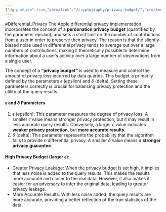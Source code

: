 ```yaml
---
{"dg-publish":true,"permalink":"/cryptography/privacy-budget/","created":"2024-06-25T10:16:25.392+08:00","updated":"2024-06-25T12:26:57.413+08:00"}
---
```


#Differential_Privacy 
The Apple differential privacy implementation incorporates the concept of a **perdonation privacy budget** (quantified by the parameter epsilon), and sets a strict limit on the number of contributions from a user in order to preserve their privacy. 
The reason is that the slightly-biased noise used in differential privacy tends to average out over a large numbers of contributions, making it theoretically possible to determine information about a user’s activity over a large number of observations from a single user.

The concept of a **“privacy budget”** is used to measure and control the amount of privacy loss incurred by data queries. This budget is primarily defined by the parameters $\epsilon$ (epsilon) and $\delta$ (delta). Setting these parameters correctly is crucial for balancing privacy protection and the utility of the query results.

#### $\epsilon$ and $\delta$ Parameters
1.	$\epsilon$ (epsilon): This parameter measures the degree of privacy loss. A smaller $\epsilon$ value means stronger privacy protection, but it may result in less accurate query results. Conversely, a larger $\epsilon$ value indicates **weaker privacy protection**, but **more accurate results**.
2.	$\delta$ (delta): This parameter represents the probability that the algorithm fails to provide $\epsilon$-differential privacy. A smaller $\delta$ value means a **stronger privacy guarantee**.
#### High Privacy Budget (larger $\epsilon$):
- Greater Privacy Leakage: When the privacy budget is set high, it implies that less noise is added to the query results. This makes the results more accurate and closer to the real data. However, it also makes it easier for an adversary to infer the original data, leading to greater privacy leakage.
- More Accurate Results: With less noise added, the query results are more accurate, providing a better reflection of the true statistics of the data.
